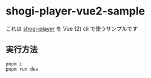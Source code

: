 # shogi-player-vue2-sample

これは [shogi-player](https://akicho8.github.io/shogi-player/) を Vue (2) cli で使うサンプルです

## 実行方法 ##

```
pnpm i
pnpm run dev
```
